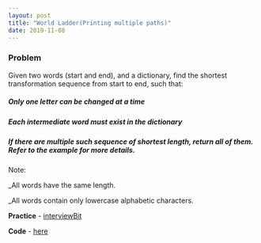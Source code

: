 ```yaml
---
layout: post
title: "World Ladder(Printing multiple paths)"
date: 2019-11-08
---
```


### Problem
Given two words (start and end), and a dictionary, find the shortest transformation sequence from start to end, such that:

##### Only one letter can be changed at a time
##### Each intermediate word must exist in the dictionary
##### If there are multiple such sequence of shortest length, return all of them. Refer to the example for more details.

Note:

_All words have the same length.

_All words contain only lowercase alphabetic characters.

**Practice** - [interviewBit](https://www.interviewbit.com/problems/word-ladder-ii/)

**Code** - [here](/codes/world_ladder.cpp)
